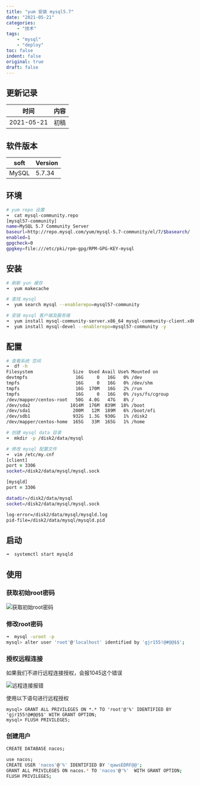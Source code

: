 ```yaml
---
title: "yum 安装 mysql5.7"
date: "2021-05-21"
categories:
    - "技术"
tags:
    - "mysql"
    - "deploy"
toc: false
indent: false
original: true
draft: false
---
```


## 更新记录

| 时间       | 内容 |
| ---------- | ---- |
| 2021-05-21 | 初稿 |

## 软件版本

| soft  | Version |
| ----- | ------- |
| MySQL | 5.7.34  |

## 环境

``` zsh
# yum repo 设置
➜  cat mysql-community.repo
[mysql57-community]
name=MySQL 5.7 Community Server
baseurl=http://repo.mysql.com/yum/mysql-5.7-community/el/7/$basearch/
enabled=1
gpgcheck=0
gpgkey=file:///etc/pki/rpm-gpg/RPM-GPG-KEY-mysql
```

## 安装

``` zsh
# 刷新 yun 缓存
➜  yum makecache

# 查找 mysql
➜  yum search mysql --enablerepo=mysql57-community

# 安装 mysql 客户端及服务端
➜  yum install mysql-community-server.x86_64 mysql-community-client.x86_64 --enablerepo=mysql57-community -y
➜  yum install mysql-devel --enablerepo=mysql57-community -y
```

## 配置

``` zsh
# 查看系统 空间
➜  df -h
Filesystem               Size  Used Avail Use% Mounted on
devtmpfs                  16G     0   16G   0% /dev
tmpfs                     16G     0   16G   0% /dev/shm
tmpfs                     16G  170M   16G   2% /run
tmpfs                     16G     0   16G   0% /sys/fs/cgroup
/dev/mapper/centos-root   50G  4.0G   47G   8% /
/dev/sda2               1014M  176M  839M  18% /boot
/dev/sda1                200M   12M  189M   6% /boot/efi
/dev/sdb1                932G  1.3G  930G   1% /disk2
/dev/mapper/centos-home  165G   33M  165G   1% /home

# 创建 mysql data 目录
➜  mkdir -p /disk2/data/mysql

# 修改 mysql 配置文件
➜  vim /etc/my.cnf
[client]
port = 3306
socket=/disk2/data/mysql/mysql.sock

[mysqld]
port = 3306

datadir=/disk2/data/mysql
socket=/disk2/data/mysql/mysql.sock

log-error=/disk2/data/mysql/mysqld.log
pid-file=/disk2/data/mysql/mysqld.pid
```

## 启动

``` zsh
➜  systemctl start mysqld
```

## 使用

### 获取初始root密码

![获取初始root密码](https://cdn.jsdelivr.net/gh/miaocunfa/imghosting/img/mysql_20210521_01.jpg)

### 修改root密码

``` zsh
➜  mysql -uroot -p
mysql> alter user 'root'@'localhost' identified by 'gjr155!@#@@$$';
```

### 授权远程连接

如果我们不进行远程连接授权，会报1045这个错误

![远程连接报错](https://cdn.jsdelivr.net/gh/miaocunfa/imghosting/img/mysql_20210521_02.jpg)

使用以下语句进行远程授权

``` mysql
mysql> GRANT ALL PRIVILEGES ON *.* TO 'root'@'%' IDENTIFIED BY 'gjr155!@#@@$$' WITH GRANT OPTION;
mysql> FLUSH PRIVILEGES;
```

### 创建用户

``` zsh
CREATE DATABASE nacos;

use nacos;
CREATE USER 'nacos'@'%' IDENTIFIED BY 'qawsEDRF@@';
GRANT ALL PRIVILEGES ON nacos.* TO 'nacos'@'%'  WITH GRANT OPTION;
FLUSH PRIVILEGES;
```
